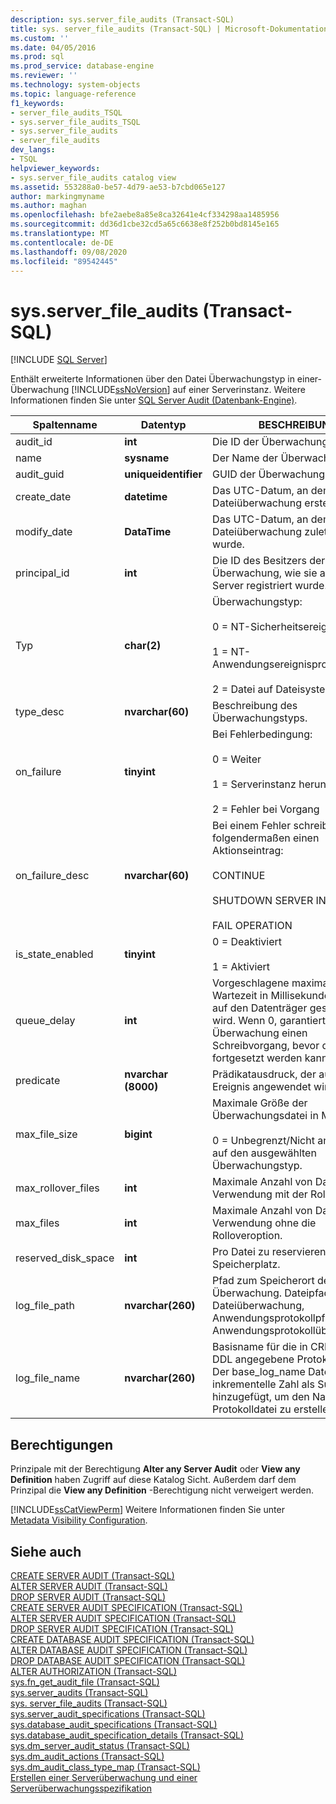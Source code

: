 ```yaml
---
description: sys.server_file_audits (Transact-SQL)
title: sys. server_file_audits (Transact-SQL) | Microsoft-Dokumentation
ms.custom: ''
ms.date: 04/05/2016
ms.prod: sql
ms.prod_service: database-engine
ms.reviewer: ''
ms.technology: system-objects
ms.topic: language-reference
f1_keywords:
- server_file_audits_TSQL
- sys.server_file_audits_TSQL
- sys.server_file_audits
- server_file_audits
dev_langs:
- TSQL
helpviewer_keywords:
- sys.server_file_audits catalog view
ms.assetid: 553288a0-be57-4d79-ae53-b7cbd065e127
author: markingmyname
ms.author: maghan
ms.openlocfilehash: bfe2aebe8a85e8ca32641e4cf334298aa1485956
ms.sourcegitcommit: dd36d1cbe32cd5a65c6638e8f252b0bd8145e165
ms.translationtype: MT
ms.contentlocale: de-DE
ms.lasthandoff: 09/08/2020
ms.locfileid: "89542445"
---
```

# <a name="sysserver_file_audits-transact-sql"></a>sys.server_file_audits (Transact-SQL)
[!INCLUDE [SQL Server](../../includes/applies-to-version/sqlserver.md)]

  Enthält erweiterte Informationen über den Datei Überwachungstyp in einer-Überwachung [!INCLUDE[ssNoVersion](../../includes/ssnoversion-md.md)] auf einer Serverinstanz. Weitere Informationen finden Sie unter [SQL Server Audit &#40;Datenbank-Engine&#41;](../../relational-databases/security/auditing/sql-server-audit-database-engine.md).  
  
|Spaltenname|Datentyp|BESCHREIBUNG|  
|-----------------|---------------|-----------------|  
|audit_id|**int**|Die ID der Überwachung.|  
|name|**sysname**|Der Name der Überwachung.|  
|audit_guid|**uniqueidentifier**|GUID der Überwachung.|  
|create_date|**datetime**|Das UTC-Datum, an dem die Dateiüberwachung erstellt wurde.|  
|modify_date|**DataTime**|Das UTC-Datum, an dem die Dateiüberwachung zuletzt geändert wurde.|  
|principal_id|**int**|Die ID des Besitzers der Überwachung, wie sie auf dem Server registriert wurde.|  
|Typ|**char(2)**|Überwachungstyp:<br /><br /> 0 = NT-Sicherheitsereignisprotokoll<br /><br /> 1 = NT-Anwendungsereignisprotokoll<br /><br /> 2 = Datei auf Dateisystem|  
|type_desc|**nvarchar(60)**|Beschreibung des Überwachungstyps.|  
|on_failure|**tinyint**|Bei Fehlerbedingung:<br /><br /> 0 = Weiter<br /><br /> 1 = Serverinstanz herunterfahren<br /><br /> 2 = Fehler bei Vorgang|  
|on_failure_desc|**nvarchar(60)**|Bei einem Fehler schreiben Sie folgendermaßen einen Aktionseintrag:<br /><br /> CONTINUE<br /><br /> SHUTDOWN SERVER INSTANCE<br /><br /> FAIL OPERATION|  
|is_state_enabled|**tinyint**|0 = Deaktiviert<br /><br /> 1 = Aktiviert|  
|queue_delay|**int**|Vorgeschlagene maximale Wartezeit in Millisekunden, bevor auf den Datenträger geschrieben wird. Wenn 0, garantiert die Überwachung einen Schreibvorgang, bevor das Ereignis fortgesetzt werden kann.|  
|predicate|**nvarchar (8000)**|Prädikatausdruck, der auf das Ereignis angewendet wird.|  
|max_file_size|**bigint**|Maximale Größe der Überwachungsdatei in MB:<br /><br /> 0 = Unbegrenzt/Nicht anwendbar auf den ausgewählten Überwachungstyp.|  
|max_rollover_files|**int**|Maximale Anzahl von Dateien zur Verwendung mit der Rolloveroption.|  
|max_files|**int**|Maximale Anzahl von Dateien zur Verwendung ohne die Rolloveroption.|  
|reserved_disk_space|**int**|Pro Datei zu reservierender Speicherplatz.|  
|log_file_path|**nvarchar(260)**|Pfad zum Speicherort der Überwachung. Dateipfad für Dateiüberwachung, Anwendungsprotokollpfad für Anwendungsprotokollüberwachung.|  
|log_file_name|**nvarchar(260)**|Basisname für die in CREATE AUDIT DDL angegebene Protokolldatei. Der base_log_name Datei wird eine inkrementelle Zahl als Suffix hinzugefügt, um den Namen der Protokolldatei zu erstellen.|  
  
## <a name="permissions"></a>Berechtigungen  
 Prinzipale mit der Berechtigung **Alter any Server Audit** oder **View any Definition** haben Zugriff auf diese Katalog Sicht. Außerdem darf dem Prinzipal die **View any Definition** -Berechtigung nicht verweigert werden.  
  
 [!INCLUDE[ssCatViewPerm](../../includes/sscatviewperm-md.md)] Weitere Informationen finden Sie unter [Metadata Visibility Configuration](../../relational-databases/security/metadata-visibility-configuration.md).  
  
## <a name="see-also"></a>Siehe auch  
 [CREATE SERVER AUDIT &#40;Transact-SQL&#41;](../../t-sql/statements/create-server-audit-transact-sql.md)   
 [ALTER SERVER AUDIT &#40;Transact-SQL&#41;](../../t-sql/statements/alter-server-audit-transact-sql.md)   
 [DROP SERVER AUDIT &#40;Transact-SQL&#41;](../../t-sql/statements/drop-server-audit-transact-sql.md)   
 [CREATE SERVER AUDIT SPECIFICATION &#40;Transact-SQL&#41;](../../t-sql/statements/create-server-audit-specification-transact-sql.md)   
 [ALTER SERVER AUDIT SPECIFICATION &#40;Transact-SQL&#41;](../../t-sql/statements/alter-server-audit-specification-transact-sql.md)   
 [DROP SERVER AUDIT SPECIFICATION &#40;Transact-SQL&#41;](../../t-sql/statements/drop-server-audit-specification-transact-sql.md)   
 [CREATE DATABASE AUDIT SPECIFICATION &#40;Transact-SQL&#41;](../../t-sql/statements/create-database-audit-specification-transact-sql.md)   
 [ALTER DATABASE AUDIT SPECIFICATION &#40;Transact-SQL&#41;](../../t-sql/statements/alter-database-audit-specification-transact-sql.md)   
 [DROP DATABASE AUDIT SPECIFICATION &#40;Transact-SQL&#41;](../../t-sql/statements/drop-database-audit-specification-transact-sql.md)   
 [ALTER AUTHORIZATION &#40;Transact-SQL&#41;](../../t-sql/statements/alter-authorization-transact-sql.md)   
 [sys.fn_get_audit_file &#40;Transact-SQL&#41;](../../relational-databases/system-functions/sys-fn-get-audit-file-transact-sql.md)   
 [sys.server_audits &#40;Transact-SQL&#41;](../../relational-databases/system-catalog-views/sys-server-audits-transact-sql.md)   
 [sys. server_file_audits (Transact-SQL)](../../relational-databases/system-catalog-views/sys-server-file-audits-transact-sql.md)   
 [sys.server_audit_specifications &#40;Transact-SQL&#41;](../../relational-databases/system-catalog-views/sys-server-audit-specifications-transact-sql.md)   
 [sys.database_audit_specifications &#40;Transact-SQL&#41;](../../relational-databases/system-catalog-views/sys-database-audit-specifications-transact-sql.md)   
 [sys.database_audit_specification_details &#40;Transact-SQL&#41;](../../relational-databases/system-catalog-views/sys-database-audit-specification-details-transact-sql.md)   
 [sys.dm_server_audit_status &#40;Transact-SQL&#41;](../../relational-databases/system-dynamic-management-views/sys-dm-server-audit-status-transact-sql.md)   
 [sys.dm_audit_actions &#40;Transact-SQL&#41;](../../relational-databases/system-dynamic-management-views/sys-dm-audit-actions-transact-sql.md)   
 [sys.dm_audit_class_type_map &#40;Transact-SQL&#41;](../../relational-databases/system-dynamic-management-views/sys-dm-audit-class-type-map-transact-sql.md)   
 [Erstellen einer Serverüberwachung und einer Serverüberwachungsspezifikation](../../relational-databases/security/auditing/create-a-server-audit-and-server-audit-specification.md)  
  
  
